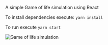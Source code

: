 A simple Game of life simulation using React

To install dependencies execute:
`yarn install`

To run execute
`yarn start`


![Game of life simulation](https://im6.ezgif.com/tmp/ezgif-6-5f61398b4d1b.gif)
